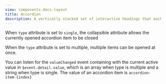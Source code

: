 ```yaml
---
view: components.docs-layout
title: Accordion
description: A vertically stacked set of interactive headings that each reveal a section of content.
---
```

<x-component-preview component="previews.accordion-demo"></x-component-preview>

When `type` attribute is set to `single`, the collapsible attribute allows the currently opened accordion item to be closed

When the `type` attribute is set to multiple, multiple items can be opened at once. 

<x-component-preview component="previews.accordion-multiple-demo"></x-component-preview>

You can listen for the `valueChanged` event containing with the current active value in `$event.detail.value`, which is an array when type is multiple and a string when type is single. The value of an accordion item is `accordion-item-{index}`
